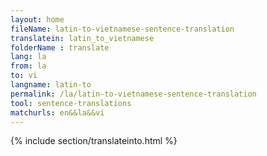 ```yaml
---
layout: home
fileName: latin-to-vietnamese-sentence-translation
translatein: latin_to_vietnamese
folderName : translate
lang: la
from: la
to: vi
langname: latin-to
permalink: /la/latin-to-vietnamese-sentence-translation
tool: sentence-translations
matchurls: en&&la&&vi
---
```

{% include section/translateinto.html %}
